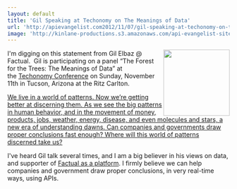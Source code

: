 ```yaml
---
layout: default
title: 'Gil Speaking at Techonomy on The Meanings of Data'
url: 'http://apievangelist.com2012/11/07/gil-speaking-at-techonomy-on-the-meanings-of-data/'
image: 'http://kinlane-productions.s3.amazonaws.com/api-evangelist-site/blog/gil-elbaz-factual.jpg'
---
```



<p>
     <img src="https://s3.amazonaws.com/kinlane-productions/api-evangelist/factual/gil-elbaz-factual.jpg"  width="150" align="right" />
</p>
<p>
     I'm digging on this statement from Gil Elbaz @ Factual.  Gil is participating on a panel “The Forest for the Trees: The Meanings of Data” at the <a href="http://techonomy.com/conf/12-tucson/" target="_blank">Techonomy Conference</a> on Sunday, November 11th in Tucson, Arizona at the Ritz Carlton. 
</p>
<p>
     <a href="http://blog.factual.com/gil-speaking-at-techonomy-on-the-meanings-of-data">We live in a world of patterns. Now we’re getting better at discerning them. As we see the big patterns in human behavior, and in the movement of money, products, jobs, weather, energy, disease, and even molecules and stars, a new era of understanding dawns. Can companies and governments draw proper conclusions fast enough? Where will this world of patterns discerned take us?</a>
</p>
<p>
     I've heard Gil talk several times, and I am a big believer in his views on data, and supporter of <a href="http://www.factual.com/">Factual as a platform</a>. I firmly believe we can help companies and government draw proper conclusions, in very real-time ways, using APIs.
</p>

